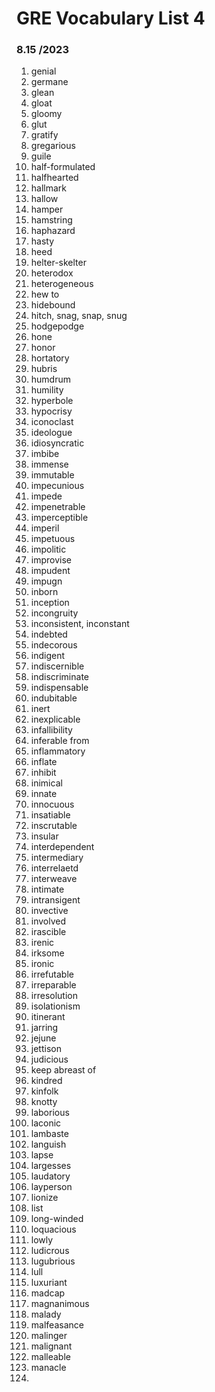 # GRE Vocabulary List 4

### 8.15 /2023
1. genial
2. germane
3. glean
4. gloat
5. gloomy
6. glut
7. gratify
8. gregarious
9. guile
10. half-formulated
11. halfhearted
12. hallmark
13. hallow
14. hamper
15. hamstring
16. haphazard
17. hasty
18. heed
19. helter-skelter
20. heterodox
21. heterogeneous
22. hew to
23. hidebound
24. hitch, snag, snap, snug
25. hodgepodge
26. hone
27. honor
28. hortatory
29. hubris
30. humdrum
31. humility
32. hyperbole
33. hypocrisy
34. iconoclast
35. ideologue
36. idiosyncratic
37. imbibe
38. immense
39. immutable
40. impecunious
41. impede
42. impenetrable
43. imperceptible
44. imperil
45. impetuous
46. impolitic
47. improvise
48. impudent
49. impugn
50. inborn
51. inception
52. incongruity
53. inconsistent, inconstant
54. indebted
55. indecorous
56. indigent
57. indiscernible
58. indiscriminate
59. indispensable
60. indubitable
61. inert
62. inexplicable
63. infallibility
64. inferable from
65. inflammatory
66. inflate
67. inhibit
68. inimical
69. innate
70. innocuous
71. insatiable
72. inscrutable
73. insular
74. interdependent
75. intermediary
76. interrelaetd
77. interweave
78. intimate
79. intransigent
80. invective
81. involved
82. irascible
83. irenic
84. irksome
85. ironic
86. irrefutable
87. irreparable
88. irresolution
89. isolationism
90. itinerant
91. jarring
92. jejune
93. jettison
94. judicious
95. keep abreast of
96. kindred
97. kinfolk
98. knotty
99. laborious
100. laconic
101. lambaste
102. languish
103. lapse
104. largesses
105. laudatory
106. layperson
107. lionize
108. list
109. long-winded
110. loquacious
111. lowly
112. ludicrous
113. lugubrious
114. lull
115. luxuriant
116. madcap
117. magnanimous
118. malady
119. malfeasance
120. malinger
121. malignant
122. malleable
123. manacle
124. 